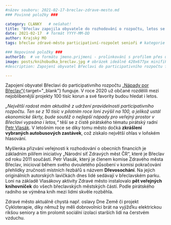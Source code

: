 ```yaml
---
#název souboru: 2021-02-17-breclav-zdrave-mesto.md
### Povinné položky ###

category: CLANKY   # nešahat!
title: "Břeclav zapojila obyvatele do rozhodování o rozpočtu, letos se zaměří i na mezigenerační setkávání"
date: 2021-02-17  # formát YYYY-MM-DD
author: Krajský MO
tags: břeclav zdravé-město participativní-rozpočet senioři # kategorie odděleny mezerami, např. volby zemědělství životní-prostředí piráti (viz https://jihomoravsky.pirati.cz/tags/)

### Nepovinné položky ###
authorId:  # ve formátu jmeno.prijmeni - prolinkování s profilem přes uid
image: posts/knihobudka_breclav.jpg # obrázek ideálně 420x677px minifikovaný přes https://tinypng.com/
#description: Zapojení obyvatel Břeclavi do participativního rozpočtu funguje. V roce 2020 už občané rozdělili mezi nejoblíbenější projekty 100 tisíc korun a své favority budou hledat i letos. 

---
```


Zapojení obyvatel Břeclavi do participativního rozpočtu [„Nápady por Břeclav“](http://www.napadyprobreclav.cz/){:target="_blank"} funguje. V roce 2020 už občané rozdělili mezi nejoblíbenější projekty 100 tisíc korun a své favority budou hledat i letos. 

*„Největší radost mám aktuálně z udržení pravidelnosti participativního rozpočtu. Ten se z 10 tisíc v pilotním roce loni zvýšil na 100, a jelikož ustál ekonomické škrty, bude soutěž o nejlepší nápady pro veřejný prostor v Břeclavi vypsána i letos,“* těší se z čistě pirátského tématu pirátský radní [Petr Vlasák](https://jihomoravsky.pirati.cz/lide/petr-vlasak/). V letošním roce se díky tomu město dočká **zkrášlení vybraných autobusových zastávek**, což získalo největší ohlas v loňském hlasování.   

Myšlenka přizvání veřejnosti k rozhodování o obecních financích je základním pilířem  iniciativy „Národní síť Zdravých měst ČR“, které je Břeclav od roku 2011 součástí. Petr Vlasák, který je členem komise Zdravého města Břeclav, inicioval během svého dvouletého působení v komisi pokračování přehlídky zručnosti místních řezbářů s názvem **Dřevosochání**. Na jejich originálních autorských lavičkách dnes lidé sedávají v břeclavském parku. Loni na základě Vlasákovy aktivity Zdravé město instalovalo **pět veřejných knihovniček** do všech břeclavských městských částí. Podle pirátského radního se výměna knih mezi lidmi skvěle rozběhla.

Zdravé město aktuálně chystá např. oslavy Dne Země či projekt Cykloterapie, díky němuž by měli dobrovolníci brát na vyjížďku elektrickou rikšou seniory a tím prolomit sociální izolaci starších lidí na čerstvém vzduchu. 
